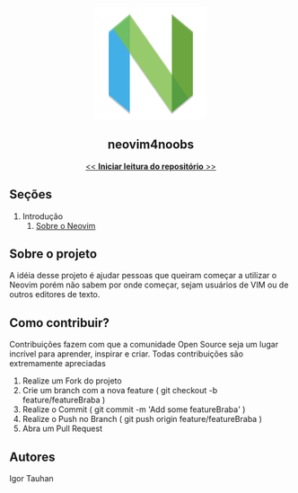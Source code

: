 <p align="center">
  <img src="./images/nvim-icon.png" height="200" width="200">
</p>

<p align="center">
  <h2 align="center">neovim4noobs</h2>
</p>

<p align="center">
  <a href="/docs/01-introducao/sobre-o-neovim.md"><< <strong>Iniciar leitura do repositório</strong> >></a>
</p>

## Seções

1. Introdução
    1. [Sobre o Neovim](docs/01-introducao/sobre-o-neovim.md)

## Sobre o projeto

A idéia desse projeto é ajudar pessoas que queiram começar a utilizar o Neovim porém não sabem por onde começar, sejam usuários de VIM ou de outros editores de texto.

## Como contribuir?

Contribuições fazem com que a comunidade Open Source seja um lugar incrível para aprender, inspirar e criar. Todas contribuições são extremamente apreciadas

1. Realize um Fork do projeto
2. Crie um branch com a nova feature ( git checkout -b feature/featureBraba )
3. Realize o Commit ( git commit -m 'Add some featureBraba' )
4. Realize o Push no Branch ( git push origin feature/featureBraba )
5. Abra um Pull Request

## Autores

Igor Tauhan
